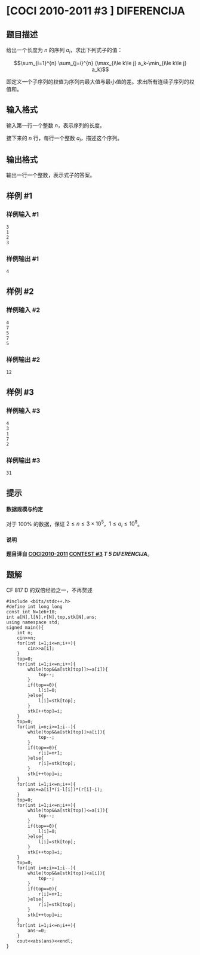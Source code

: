 # [COCI 2010-2011 #3 ] DIFERENCIJA

## 题目描述

给出一个长度为 $n$ 的序列 $a_i$，求出下列式子的值：

$$\sum_{i=1}^{n} \sum_{j=i}^{n} (\max_{i\le k\le j} a_k-\min_{i\le k\le j} a_k)$$



即定义一个子序列的权值为序列内最大值与最小值的差。求出所有连续子序列的权值和。

## 输入格式

输入第一行一个整数 $n$，表示序列的长度。

接下来的 $n$ 行，每行一个整数 $a_i$，描述这个序列。

## 输出格式

输出一行一个整数，表示式子的答案。

## 样例 #1

### 样例输入 #1

```
3
1
2
3
```

### 样例输出 #1

```
4
```

## 样例 #2

### 样例输入 #2

```
4
7
5
7
5
```

### 样例输出 #2

```
12
```

## 样例 #3

### 样例输入 #3

```
4
3
1
7
2
```

### 样例输出 #3

```
31
```

## 提示

#### 数据规模与约定

对于 $100\%$ 的数据，保证 $2\le n\le 3\times 10^5$，$1\le a_i\le 10^8$。

#### 说明

**题目译自 [COCI2010-2011](https://hsin.hr/coci/archive/2010_2011/) [CONTEST #3](https://hsin.hr/coci/archive/2010_2011/contest3_tasks.pdf) *T 5 DIFERENCIJA***。

## 题解
CF 817 D 的双倍经验之一，不再赘述
```
#include <bits/stdc++.h>
#define int long long
const int N=1e6+10;
int a[N],l[N],r[N],top,stk[N],ans;
using namespace std;
signed main(){
	int n;
	cin>>n;
	for(int i=1;i<=n;i++){
		cin>>a[i];
	}
	top=0;
	for(int i=1;i<=n;i++){
		while(top&&a[stk[top]]>=a[i]){
			top--;
		}
		if(top==0){
			l[i]=0;
		}else{
			l[i]=stk[top];
		}
		stk[++top]=i;
	}
	top=0;
	for(int i=n;i>=1;i--){
		while(top&&a[stk[top]]>a[i]){
			top--;
		}
		if(top==0){
			r[i]=n+1;
		}else{
			r[i]=stk[top];
		}
		stk[++top]=i;
	}
	for(int i=1;i<=n;i++){
		ans+=a[i]*(i-l[i])*(r[i]-i);
	}
	top=0;
	for(int i=1;i<=n;i++){
		while(top&&a[stk[top]]<=a[i]){
			top--;
		}
		if(top==0){
			l[i]=0;
		}else{
			l[i]=stk[top];
		}
		stk[++top]=i;
	}
	top=0;
	for(int i=n;i>=1;i--){
		while(top&&a[stk[top]]<a[i]){
			top--;
		}
		if(top==0){
			r[i]=n+1;
		}else{
			r[i]=stk[top];
		}
		stk[++top]=i;
	}
	for(int i=1;i<=n;i++){
		ans-=0;
	}
	cout<<abs(ans)<<endl;
}
```